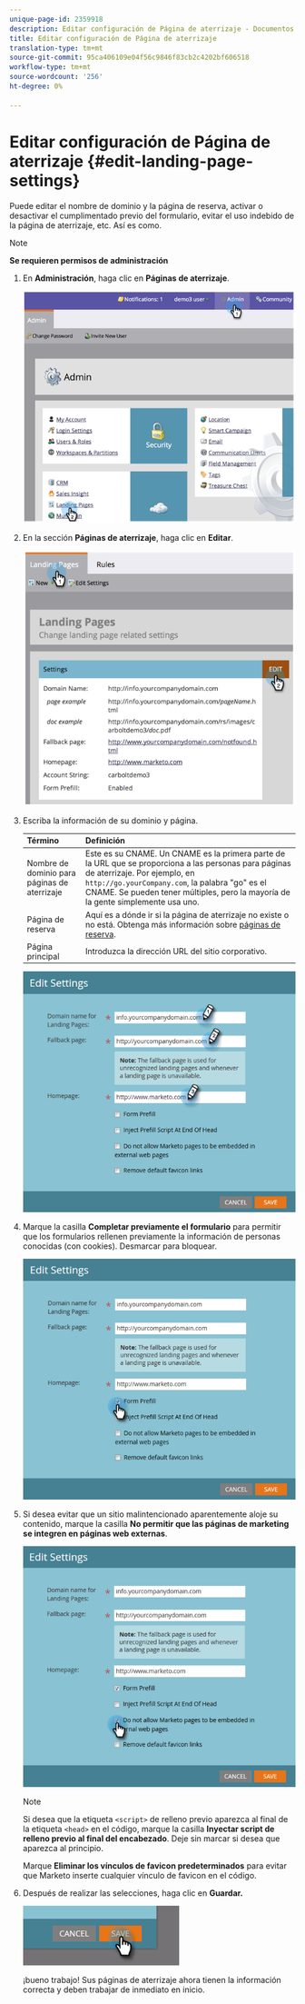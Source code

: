 ```yaml
---
unique-page-id: 2359918
description: Editar configuración de Página de aterrizaje - Documentos de marketing - Documentación del producto
title: Editar configuración de Página de aterrizaje
translation-type: tm+mt
source-git-commit: 95ca406109e04f56c9846f83cb2c4202bf606518
workflow-type: tm+mt
source-wordcount: '256'
ht-degree: 0%

---
```



# Editar configuración de Página de aterrizaje {#edit-landing-page-settings}

Puede editar el nombre de dominio y la página de reserva, activar o desactivar el cumplimentado previo del formulario, evitar el uso indebido de la página de aterrizaje, etc. Así es como.

>[!NOTE]
>
>**Se requieren permisos de administración**

1. En **Administración**, haga clic en **Páginas de aterrizaje**.

   ![](assets/image2014-9-10-9-3a47-3a40.png)

1. En la sección **Páginas de aterrizaje**, haga clic en **Editar**.

   ![](assets/image2014-9-10-9-3a47-3a12.png)

1. Escriba la información de su dominio y página.

   | Término | Definición |
   |---|---|
   | Nombre de dominio para páginas de aterrizaje | Este es su CNAME. Un CNAME es la primera parte de la URL que se proporciona a las personas para páginas de aterrizaje. Por ejemplo, en `http://go.yourCompany.com`, la palabra &quot;go&quot; es el CNAME. Se pueden tener múltiples, pero la mayoría de la gente simplemente usa uno. |
   | Página de reserva | Aquí es a dónde ir si la página de aterrizaje no existe o no está. Obtenga más información sobre [páginas de reserva](set-a-fallback-page.md). |
   | Página principal | Introduzca la dirección URL del sitio corporativo. |

   ![](assets/three.png)

1. Marque la casilla **Completar previamente el formulario** para permitir que los formularios rellenen previamente la información de personas conocidas (con cookies). Desmarcar para bloquear.

   ![](assets/four.png)

1. Si desea evitar que un sitio malintencionado aparentemente aloje su contenido, marque la casilla **No permitir que las páginas de marketing se integren en páginas web externas**.

   ![](assets/five.png)

   >[!NOTE]
   >
   >Si desea que la etiqueta `<script>` de relleno previo aparezca al final de la etiqueta `<head>` en el código, marque la casilla **Inyectar script de relleno previo al final del encabezado**. Deje sin marcar si desea que aparezca al principio.
   >
   >Marque **Eliminar los vínculos de favicon predeterminados** para evitar que Marketo inserte cualquier vínculo de favicon en el código.

1. Después de realizar las selecciones, haga clic en **Guardar.**

   ![](assets/six.png)

   ¡bueno trabajo! Sus páginas de aterrizaje ahora tienen la información correcta y deben trabajar de inmediato en inicio.

